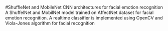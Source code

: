 #ShuffleNet and MobileNet CNN architectures for facial emotion recognition
A ShuffelNet and MobilNet model trained on AffectNet dataset for facial emotion recognition.
A realtime classifier is implemented using OpenCV and Viola-Jones algorithm for facial recognition
